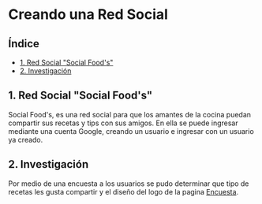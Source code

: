 # Creando una Red Social

## Índice

* [1. Red Social "Social Food's"](#1-RedSocial"SocialFood's")
* [2. Investigación](#2-Investigación)

## 1. Red Social "Social Food's"

Social Food's, es una red social para que los amantes de la cocina puedan
compartir sus recetas y tips con sus amigos. En ella se puede ingresar
mediante una cuenta Google, creando un usuario e ingresar con un usuario ya creado. 

## 2. Investigación

Por medio de una encuesta a los usuarios se pudo determinar que tipo de recetas les
gusta compartir y el diseño del logo de la pagina [Encuesta](https://docs.google.com/forms/d/e/1FAIpQLSc8b_M8WINWt4_iRWRVZoN2JAFhgN8yCL7GRTS-U7b8pculHQ/viewform?usp=sf_link).

